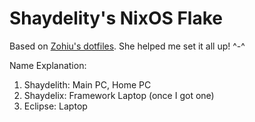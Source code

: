  # Shaydelity's NixOS Flake

Based on [Zohiu's dotfiles](https://github.com/Zohiu/dotfiles). She helped me set it all up! ^-^

Name Explanation:
1. Shaydelith: Main PC, Home PC
2. Shaydelix: Framework Laptop (once I got one)
3. Eclipse: Laptop